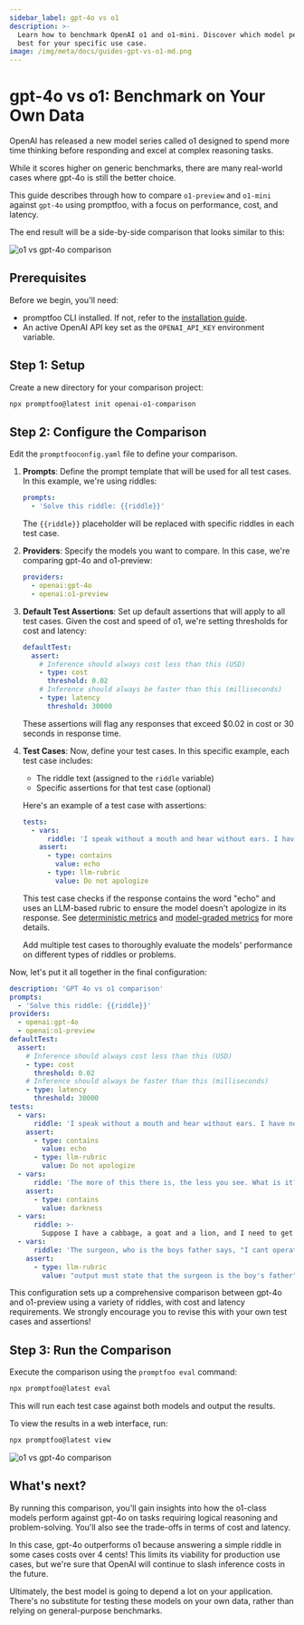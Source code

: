 ```yaml
---
sidebar_label: gpt-4o vs o1
description: >-
  Learn how to benchmark OpenAI o1 and o1-mini. Discover which model performs
  best for your specific use case.
image: /img/meta/docs/guides-gpt-vs-o1-md.png
---
```


# gpt-4o vs o1: Benchmark on Your Own Data

OpenAI has released a new model series called o1 designed to spend more time thinking before responding and excel at complex reasoning tasks.

While it scores higher on generic benchmarks, there are many real-world cases where gpt-4o is still the better choice.

This guide describes through how to compare `o1-preview` and `o1-mini` against `gpt-4o` using promptfoo, with a focus on performance, cost, and latency.

The end result will be a side-by-side comparison that looks similar to this:

![o1 vs gpt-4o comparison](/img/docs/o1-vs-gpt.png)

## Prerequisites

Before we begin, you'll need:

- promptfoo CLI installed. If not, refer to the [installation guide](/docs/installation).
- An active OpenAI API key set as the `OPENAI_API_KEY` environment variable.

## Step 1: Setup

Create a new directory for your comparison project:

```sh
npx promptfoo@latest init openai-o1-comparison
```

## Step 2: Configure the Comparison

Edit the `promptfooconfig.yaml` file to define your comparison.

1. **Prompts**:
   Define the prompt template that will be used for all test cases. In this example, we're using riddles:

   ```yaml
   prompts:
     - 'Solve this riddle: {{riddle}}'
   ```

   The `{{riddle}}` placeholder will be replaced with specific riddles in each test case.

1. **Providers**:
   Specify the models you want to compare. In this case, we're comparing gpt-4o and o1-preview:

   ```yaml
   providers:
     - openai:gpt-4o
     - openai:o1-preview
   ```

1. **Default Test Assertions**:
   Set up default assertions that will apply to all test cases. Given the cost and speed of o1, we're setting thresholds for cost and latency:

   ```yaml
   defaultTest:
     assert:
       # Inference should always cost less than this (USD)
       - type: cost
         threshold: 0.02
       # Inference should always be faster than this (milliseconds)
       - type: latency
         threshold: 30000
   ```

   These assertions will flag any responses that exceed $0.02 in cost or 30 seconds in response time.

1. **Test Cases**:
   Now, define your test cases. In this specific example, each test case includes:

   - The riddle text (assigned to the `riddle` variable)
   - Specific assertions for that test case (optional)

   Here's an example of a test case with assertions:

   ```yaml
   tests:
     - vars:
         riddle: 'I speak without a mouth and hear without ears. I have no body, but I come alive with wind. What am I?'
       assert:
         - type: contains
           value: echo
         - type: llm-rubric
           value: Do not apologize
   ```

   This test case checks if the response contains the word "echo" and uses an LLM-based rubric to ensure the model doesn't apologize in its response. See [deterministic metrics](/docs/configuration/expected-outputs/deterministic/) and [model-graded metrics](/docs/configuration/expected-outputs/model-graded/) for more details.

   Add multiple test cases to thoroughly evaluate the models' performance on different types of riddles or problems.

Now, let's put it all together in the final configuration:

```yaml title=promptfooconfig.yaml
description: 'GPT 4o vs o1 comparison'
prompts:
  - 'Solve this riddle: {{riddle}}'
providers:
  - openai:gpt-4o
  - openai:o1-preview
defaultTest:
  assert:
    # Inference should always cost less than this (USD)
    - type: cost
      threshold: 0.02
    # Inference should always be faster than this (milliseconds)
    - type: latency
      threshold: 30000
tests:
  - vars:
      riddle: 'I speak without a mouth and hear without ears. I have no body, but I come alive with wind. What am I?'
    assert:
      - type: contains
        value: echo
      - type: llm-rubric
        value: Do not apologize
  - vars:
      riddle: 'The more of this there is, the less you see. What is it?'
    assert:
      - type: contains
        value: darkness
  - vars:
      riddle: >-
        Suppose I have a cabbage, a goat and a lion, and I need to get them across a river. I have a boat that can only carry myself and a single other item. I am not allowed to leave the cabbage and lion alone together, and I am not allowed to leave the lion and goat alone together. How can I safely get all three across?
  - vars:
      riddle: 'The surgeon, who is the boys father says, "I cant operate on this boy, hes my son!" Who is the surgeon to the boy?'
    assert:
      - type: llm-rubric
        value: "output must state that the surgeon is the boy's father"
```

This configuration sets up a comprehensive comparison between gpt-4o and o1-preview using a variety of riddles, with cost and latency requirements. We strongly encourage you to revise this with your own test cases and assertions!

## Step 3: Run the Comparison

Execute the comparison using the `promptfoo eval` command:

```sh
npx promptfoo@latest eval
```

This will run each test case against both models and output the results.

To view the results in a web interface, run:

```sh
npx promptfoo@latest view
```

![o1 vs gpt-4o comparison](/img/docs/o1-vs-gpt.png)

## What's next?

By running this comparison, you'll gain insights into how the o1-class models perform against gpt-4o on tasks requiring logical reasoning and problem-solving. You'll also see the trade-offs in terms of cost and latency.

In this case, gpt-4o outperforms o1 because answering a simple riddle in some cases costs over 4 cents! This limits its viability for production use cases, but we're sure that OpenAI will continue to slash inference costs in the future.

Ultimately, the best model is going to depend a lot on your application. There's no substitute for testing these models on your own data, rather than relying on general-purpose benchmarks.
